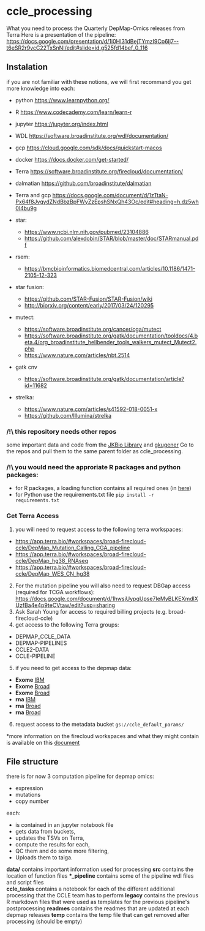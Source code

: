 # ccle_processing
What you need to process the Quarterly DepMap-Omics releases from Terra
Here is a presentation of the pipeline: https://docs.google.com/presentation/d/1i0HI31dBejTYmzI9Cp6Ij7--t6eSR2r9vcC22TxSnNI/edit#slide=id.g525fd14bef_0_116

## Instalation

if you are not familiar with these notions, we will first recommand you get more knowledge into each:
- python https://www.learnpython.org/
- R https://www.codecademy.com/learn/learn-r
- jupyter https://jupyter.org/index.html
- WDL https://software.broadinstitute.org/wdl/documentation/
- gcp https://cloud.google.com/sdk/docs/quickstart-macos
- docker https://docs.docker.com/get-started/
- Terra https://software.broadinstitute.org/firecloud/documentation/
- dalmatian https://github.com/broadinstitute/dalmatian
- Terra and gcp https://docs.google.com/document/d/1zTtaN-Px64f8JvgydZNdBbzBpFWyZzEpshSNxQh43Oc/edit#heading=h.dz5wh0l4bu9g

- star:
  - https://www.ncbi.nlm.nih.gov/pubmed/23104886
  - https://github.com/alexdobin/STAR/blob/master/doc/STARmanual.pdf
- rsem: 
  - https://bmcbioinformatics.biomedcentral.com/articles/10.1186/1471-2105-12-323
- star fusion: 
  - https://github.com/STAR-Fusion/STAR-Fusion/wiki
  - http://biorxiv.org/content/early/2017/03/24/120295
- mutect: 
  - https://software.broadinstitute.org/cancer/cga/mutect
  - https://software.broadinstitute.org/gatk/documentation/tooldocs/4.beta.4/org_broadinstitute_hellbender_tools_walkers_mutect_Mutect2.php
  - https://www.nature.com/articles/nbt.2514
- gatk cnv 
  - https://software.broadinstitute.org/gatk/documentation/article?id=11682
- strelka:
  - https://www.nature.com/articles/s41592-018-0051-x
  - https://github.com/Illumina/strelka




### /!\ this repository needs other repos 
some important data and code from the [JKBio Library](https://www.github.com/jkobject/JKBio) and [gkugener](https://github.com/broadinstitute/gkugener)
Go to the repos and pull them to the same parent folder as ccle_processing.

### /!\ you would need the approriate R packages and python packages:
- for R packages, a loading function contains all required ones (in [here](https://github.com/broadinstitute/gkugener/blob/master/RScripts/load_libraries_and_annotations.R))
- for Python use the requirements.txt file `pip install -r requirements.txt`


### Get Terra Access

1. you will need to request access to the following terra workspaces:
  - https://app.terra.bio/#workspaces/broad-firecloud-ccle/DepMap_Mutation_Calling_CGA_pipeline
  - https://app.terra.bio/#workspaces/broad-firecloud-ccle/DepMap_hg38_RNAseq
  - https://app.terra.bio/#workspaces/broad-firecloud-ccle/DepMap_WES_CN_hg38
2. For the mutation pipeline you will also need to request DBGap access (required for TCGA workflows): https://docs.google.com/document/d/1hwsjUypqUpse7IeMyBLKEXmdlXUzfBa4e4p9teCVtaw/edit?usp=sharing
3. Ask Sarah Young for access to required billing projects (e.g. broad-firecloud-ccle)
4. get access to the following Terra groups:
  - DEPMAP_CCLE_DATA
  - DEPMAP-PIPELINES
  - CCLE2-DATA
  - CCLE-PIPELINE
5. if you need to get access to the depmap data:
  - __Exome__ [IBM](https://firecloud.terra.bio/#workspaces/broad-genomics-delivery/Getz_IBM_CellLines_Exomes/data)
  - __Exome__ [Broad](https://firecloud.terra.bio/#workspaces/broad-firecloud-ccle/CCLE_DepMap_WES)
  - __Exome__ [Broad](https://firecloud.terra.bio/#workspaces/broad-genomics-delivery/CCLE_DepMap_WES)
  - __rna__ [IBM](https://firecloud.terra.bio/#workspaces/broad-genomics-delivery/Getz_IBM_CellLines_RNASeqData/data)
  - __rna__ [Broad](https://firecloud.terra.bio/#workspaces/broad-firecloud-ccle/CCLE_DepMap_RNAseq)
  - __rna__ [Broad](https://firecloud.terra.bio/#workspaces/broad-genomics-delivery/CCLE_DepMap_RNAseq)
6. request access to the metadata bucket `gs://ccle_default_params/`

*more information on the firecloud workspaces and what they might contain is available on this [document](https://www.github.com/broadinstitute/ccle_processing/firecloud_documentation.html)

## File structure

there is for now 3 computation pipeline for depmap omics:
- expression
- mutations
- copy number

each:
- is contained in an jupyter notebook file
- gets data from buckets, 
- updates the TSVs on Terra, 
- compute the results for each, 
- QC them and do some more filtering,
- Uploads them to taiga.

__data/__ contains important information used for processing
__src__ contains the location of function files
__\*\_pipeline__ contains some of the pipeline wdl files and script files  
__ccle_tasks__ contains a notebook for each of the different additional processing that the CCLE team has to perform
__legacy__ contains the previous R markdown files that were used as templates for the previous pipeline's postprocessing
__readmes__ contains the readmes that are updated at each depmap releases 
__temp__ contains the temp file that can get removed after processing (should be empty)
